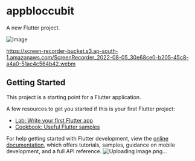 # appbloccubit

A new Flutter project.

![image](https://user-images.githubusercontent.com/10111040/182998357-5fae1603-4738-4e0a-b053-5b7413c8954f.png)

https://screen-recorder-bucket.s3.ap-south-1.amazonaws.com/ScreenRecorder_2022-08-05_30e68ce0-b205-45c8-a4a0-51ac4c564b42.webm


## Getting Started

This project is a starting point for a Flutter application.

A few resources to get you started if this is your first Flutter project:

- [Lab: Write your first Flutter app](https://docs.flutter.dev/get-started/codelab)
- [Cookbook: Useful Flutter samples](https://docs.flutter.dev/cookbook)

For help getting started with Flutter development, view the
[online documentation](https://docs.flutter.dev/), which offers tutorials,
samples, guidance on mobile development, and a full API reference.
![Uploading image.png…]()
